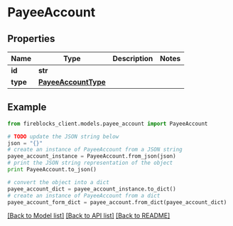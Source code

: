 # PayeeAccount


## Properties

Name | Type | Description | Notes
------------ | ------------- | ------------- | -------------
**id** | **str** |  | 
**type** | [**PayeeAccountType**](PayeeAccountType.md) |  | 

## Example

```python
from fireblocks_client.models.payee_account import PayeeAccount

# TODO update the JSON string below
json = "{}"
# create an instance of PayeeAccount from a JSON string
payee_account_instance = PayeeAccount.from_json(json)
# print the JSON string representation of the object
print PayeeAccount.to_json()

# convert the object into a dict
payee_account_dict = payee_account_instance.to_dict()
# create an instance of PayeeAccount from a dict
payee_account_form_dict = payee_account.from_dict(payee_account_dict)
```
[[Back to Model list]](../README.md#documentation-for-models) [[Back to API list]](../README.md#documentation-for-api-endpoints) [[Back to README]](../README.md)


